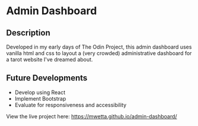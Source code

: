 # Admin Dashboard

## Description
Developed in my early days of The Odin Project, this admin dashboard uses vanilla html and css to layout a (very crowded) administrative dashboard for a tarot website I've dreamed about.

## Future Developments
- Develop using React
- Implement Bootstrap
- Evaluate for responsiveness and accessibility

View the live project here: https://mwetta.github.io/admin-dashboard/
